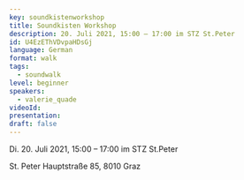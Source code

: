 ```yaml
---
key: soundkistenworkshop
title: Soundkisten Workshop
description: 20. Juli 2021, 15:00 – 17:00 im STZ St.Peter
id: U4EzEThVDvpaHDsGj
language: German
format: walk
tags:
  - soundwalk
level: beginner
speakers:
  - valerie_quade
videoId: 
presentation: 
draft: false
---
```

Di. 20. Juli 2021, 15:00 – 17:00 im STZ St.Peter

St. Peter Hauptstraße 85, 8010 Graz
